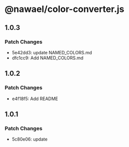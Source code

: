 # @nawael/color-converter.js

## 1.0.3

### Patch Changes

- 5e42dd3: update NAMED_COLORS.md
- dfc1cc9: Add NAMED_COLORS.md

## 1.0.2

### Patch Changes

- e4f18f5: Add README

## 1.0.1

### Patch Changes

- 5c80e06: update
